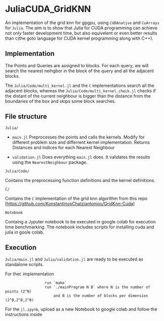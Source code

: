 # JuliaCUDA_GridKNN

An implementation of the grid knn for gpgpu, using `CUDAnative` and `CuArrays` for `Julia`.
The aim is to show that Julia for CUDA programming  can achieve not only faster development time, but also equivelent or even
better results than `C`(the goto language for CUDA kernel programming along with C++).

## Implementation
The Points and Queries are assigned to blocks. For each query, we will search the nearest neihgbor in the block of the query and 
all the adjacent blocks.

The `Julia/Code/multi_kernel.jl` and the `C` implementations search all the adjacent blocks, 
whereas the `Julia/Code/multi_kernel_check.jl` checks if the distant of the current neighbour is bigger than the
distance from the boundaries of the box and skips some block searches.


## File structure

```Julia/```

+ `main.jl` Preprocesses the points and calls the kernels. Modify for different problem size and differrent kernel implementation. 
Returns Distances and Indices for each Nearest Neighbour

+ `validation.jl` Does everything `main.jl` does. It validates the results using the `NearestNeighbour` package.

```Julia/Code/```

Contains the preprocessing function definitions and the kernel definitions.


```C/```

Contains the `C` implementation of the grid knn algorithm from this repo [https://github.com/KonstantinosChatziantoniou/GridKnn-Cuda]


```Notebook```

Containg a Jyputer notebook to be executed in google colab for execution time benchmarking. The notebook includes scripts for 
installing cuda and julia in goole colab.


## Execution

`Julia/main.jl` and `Julia/validation.jl` are ready to be executed as standalone scripts.

For the`C` implementation

                      run `make`
                      run `./mainProgram N B` where N is the number of points (2^N) 
                          and B is the number of blocks per dimension (2^B,2^B,2^B)

For the `jl.ipynb`, upload as a new Notebook to google colab and follow the instructions inside
